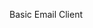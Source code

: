 Basic Email Client
[![<jt551>](https://circleci.com/<gh>/<jt551>/<emailclient>.svg?style=shield)](https://circleci.com/gh/jt551/emailclient)
